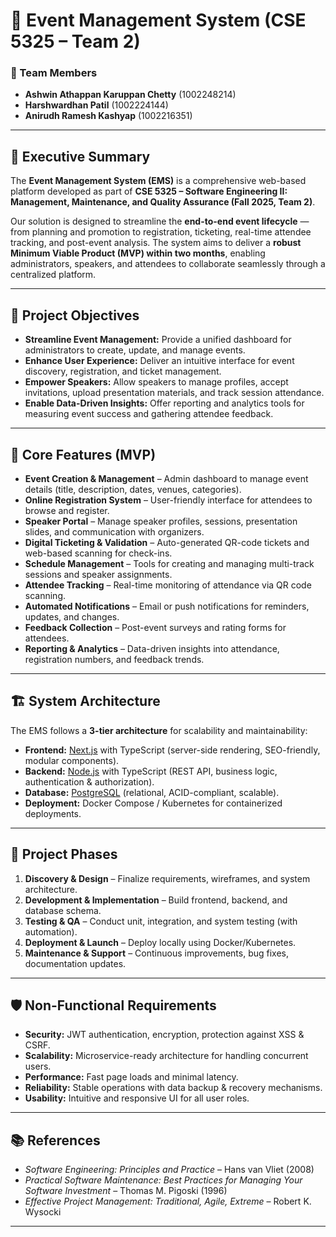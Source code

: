 # 🎉 Event Management System (CSE 5325 – Team 2)

### 👥 Team Members  
- **Ashwin Athappan Karuppan Chetty** (1002248214)  
- **Harshwardhan Patil** (1002224144)  
- **Anirudh Ramesh Kashyap** (1002216351)  

---

## 📌 Executive Summary  
The **Event Management System (EMS)** is a comprehensive web-based platform developed as part of **CSE 5325 – Software Engineering II: Management, Maintenance, and Quality Assurance (Fall 2025, Team 2)**.  

Our solution is designed to streamline the **end-to-end event lifecycle** — from planning and promotion to registration, ticketing, real-time attendee tracking, and post-event analysis. The system aims to deliver a **robust Minimum Viable Product (MVP) within two months**, enabling administrators, speakers, and attendees to collaborate seamlessly through a centralized platform.  

---

## 🎯 Project Objectives  
- **Streamline Event Management:** Provide a unified dashboard for administrators to create, update, and manage events.  
- **Enhance User Experience:** Deliver an intuitive interface for event discovery, registration, and ticket management.  
- **Empower Speakers:** Allow speakers to manage profiles, accept invitations, upload presentation materials, and track session attendance.  
- **Enable Data-Driven Insights:** Offer reporting and analytics tools for measuring event success and gathering attendee feedback.  

---

## 🚀 Core Features (MVP)  
- **Event Creation & Management** – Admin dashboard to manage event details (title, description, dates, venues, categories).  
- **Online Registration System** – User-friendly interface for attendees to browse and register.  
- **Speaker Portal** – Manage speaker profiles, sessions, presentation slides, and communication with organizers.  
- **Digital Ticketing & Validation** – Auto-generated QR-code tickets and web-based scanning for check-ins.  
- **Schedule Management** – Tools for creating and managing multi-track sessions and speaker assignments.  
- **Attendee Tracking** – Real-time monitoring of attendance via QR code scanning.  
- **Automated Notifications** – Email or push notifications for reminders, updates, and changes.  
- **Feedback Collection** – Post-event surveys and rating forms for attendees.  
- **Reporting & Analytics** – Data-driven insights into attendance, registration numbers, and feedback trends.  

---

## 🏗️ System Architecture  
The EMS follows a **3-tier architecture** for scalability and maintainability:  

- **Frontend:** [Next.js](https://nextjs.org/) with TypeScript (server-side rendering, SEO-friendly, modular components).  
- **Backend:** [Node.js](https://nodejs.org/) with TypeScript (REST API, business logic, authentication & authorization).  
- **Database:** [PostgreSQL](https://www.postgresql.org/) (relational, ACID-compliant, scalable).  
- **Deployment:** Docker Compose / Kubernetes for containerized deployments.  

---

## 📅 Project Phases  
1. **Discovery & Design** – Finalize requirements, wireframes, and system architecture.  
2. **Development & Implementation** – Build frontend, backend, and database schema.  
3. **Testing & QA** – Conduct unit, integration, and system testing (with automation).  
4. **Deployment & Launch** – Deploy locally using Docker/Kubernetes.  
5. **Maintenance & Support** – Continuous improvements, bug fixes, documentation updates.  

---

## 🛡️ Non-Functional Requirements  
- **Security:** JWT authentication, encryption, protection against XSS & CSRF.  
- **Scalability:** Microservice-ready architecture for handling concurrent users.  
- **Performance:** Fast page loads and minimal latency.  
- **Reliability:** Stable operations with data backup & recovery mechanisms.  
- **Usability:** Intuitive and responsive UI for all user roles.  

---

## 📚 References  
- *Software Engineering: Principles and Practice* – Hans van Vliet (2008)  
- *Practical Software Maintenance: Best Practices for Managing Your Software Investment* – Thomas M. Pigoski (1996)  
- *Effective Project Management: Traditional, Agile, Extreme* – Robert K. Wysocki  

---
